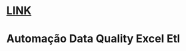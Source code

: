 # [LINK](https://testetl-pw3fjp378gm4preuzpytxw.streamlit.app/)

# Automação Data Quality Excel Etl



